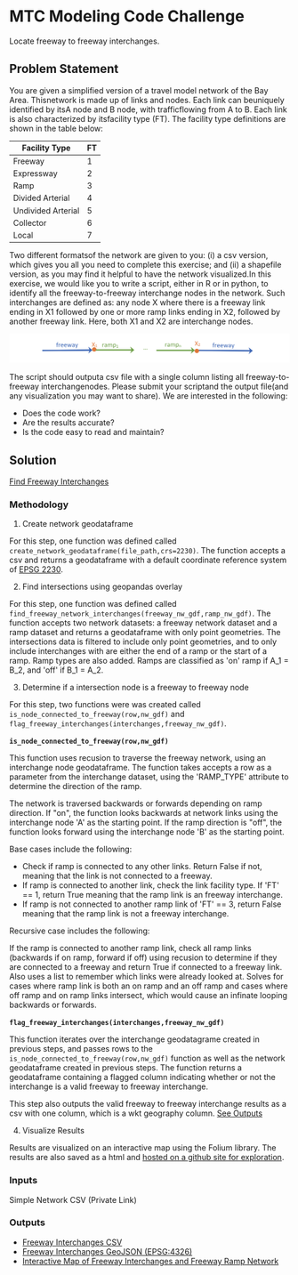 # MTC Modeling Code Challenge

Locate freeway to freeway interchanges. 

## Problem Statement

You are given a simplified version of a travel model network of the Bay Area. Thisnetwork is made up of links and nodes. Each link can beuniquely identified by itsA node and B node, with trafficflowing from A to B. Each link is also characterized by itsfacility type (FT). The facility type definitions are shown in the table below:

|Facility Type    |FT   |
|-----------------|-----|
|Freeway|1|
|Expressway|2|
|Ramp|3|
|Divided Arterial|4|
|Undivided Arterial|5|
|Collector|6|
|Local|7|

Two different formatsof the network are given to you: (i) a csv version, which gives you all you need to complete this exercise; and (ii) a shapefile version, as you may find it helpful to have the network visualized.In this exercise, we would like you to write a script, either in R or in python, to identify all the freeway-to-freeway interchange nodes in the network. Such interchanges are defined as: any node X where there is a freeway link ending in X1 followed by one or more ramp links ending in X2, followed by another freeway link. Here, both X1 and X2 are interchange nodes.

![img](img/fwy_interchange_example.png)

The script should outputa csv file with a single column listing all freeway-to-freeway interchangenodes. Please submit your scriptand the output file(and any visualization you may want to share). We are interested in the following:

- Does the code work?
- Are the results accurate?
- Is the code easy to read and maintain?

## Solution

[Find Freeway Interchanges](Find_Freeway_Interchanges.ipynb)

### Methodology

1. Create network geodataframe

For this step, one function was defined called `create_network_geodataframe(file_path,crs=2230)`. The function accepts a csv and returns a geodataframe with a default coordinate reference system of [EPSG 2230](https://epsg.io/2230).  


2. Find intersections using geopandas overlay

For this step, one function was defined called `find_freeway_network_interchanges(freeway_nw_gdf,ramp_nw_gdf)`. The function accepts two network datasets: a freeway network dataset and a ramp dataset and returns a geodataframe with only point geometries. The intersections data is filtered to include only point geometries, and to only include interchanges with are either the end of a ramp or the start of a ramp. Ramp types are also added. Ramps are classified as 'on' ramp if A_1 = B_2, and 'off' if B_1 = A_2. 

3. Determine if a intersection node is a freeway to freeway node

For this step, two functions were was created called `is_node_connected_to_freeway(row,nw_gdf)` and `flag_freeway_interchanges(interchanges,freeway_nw_gdf)`. 

**`is_node_connected_to_freeway(row,nw_gdf)`**

This function uses recusion to traverse the freeway network, using an interchange node geodataframe. The function takes accepts a row as a parameter from the interchange dataset, using the 'RAMP_TYPE' attribute to determine the direction of the ramp. 

The network is traversed backwards or forwards depending on ramp direction. If "on", the function looks backwards at network links using the interchange node 'A' as the starting point. If the ramp direction is "off", the function looks forward using the interchange node 'B' as the starting point. 

Base cases include the following:
- Check if ramp is connected to any other links. Return False if not, meaning that the link is not connected to a freeway. 
- If ramp is connected to another link, check the link facility type. If 'FT' == 1, return True meaning that the ramp link is an freeway interchange. 
- If ramp is not connected to another ramp link of 'FT' == 3, return False meaning that the ramp link is not a freeway interchange. 
    
Recursive case includes the following:

 If the ramp is connected to another ramp link, check all ramp links (backwards if on ramp, forward if off) using recusion to determine if they are connected to a freeway and return True if connected to a freeway link. Also uses a list to remember which links were already looked at. Solves for cases where ramp link is both an on ramp and an off ramp and cases where off ramp and on ramp links intersect, which would cause an infinate looping backwards or forwards.

**`flag_freeway_interchanges(interchanges,freeway_nw_gdf)`**

This function iterates over the interchange geodatagrame created in previous steps, and passes rows to the `is_node_connected_to_freeway(row,nw_gdf)` function as well as the network geodataframe created in previous steps. The function returns a geodataframe containing a flagged column indicating whether or not the interchange is a valid freeway to freeway interchange. 

This step also outputs the valid freeway to freeway interchange results as a csv with one column, which is a wkt geography column. [See Outputs](#outputs)

4. Visualize Results

Results are visualized on an interactive map using the Folium library. The results are also saved as a html and [hosted on a github site for exploration](https://joshuacroff.github.io/MTC-Modeling-Code-Challenge/network_interactive_map). 

### Inputs

Simple Network CSV (Private Link)

### Outputs

- [Freeway Interchanges CSV](freeway_interchanges.csv)
- [Freeway Interchanges GeoJSON (EPSG:4326)](freeway_interchanges.geojson)
- [Interactive Map of Freeway Interchanges and Freeway Ramp Network](https://joshuacroff.github.io/MTC-Modeling-Code-Challenge/network_interactive_map)


 
